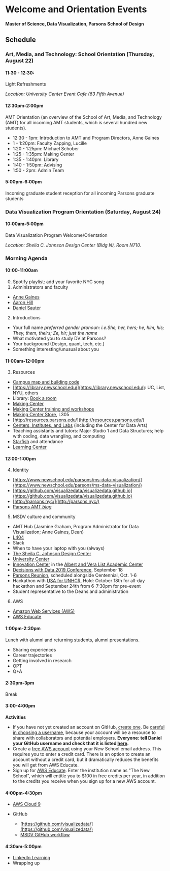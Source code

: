 # Welcome and Orientation Events

#### Master of Science, Data Visualization, Parsons School of Design

## Schedule

### Art, Media, and Technology: School Orientation (Thursday, August 22)

#### 11:30 - 12:30:
Light Refreshments

*Location: University Center Event Cafe (63 Fifth Avenue)*

#### 12:30pm-2:00pm

AMT Orientation (an overview of the School of Art, Media, and Technology (AMT) for all incoming AMT students, which is several hundred new students).

- 12:30 - 1pm: Introduction to AMT and Program Directors, Anne Gaines
- 1 - 1:20pm: Faculty Zapping, Lucille
- 1:20 - 1:25pm: Michael Schober
- 1:25 - 1:35pm: Making Center
- 1:35 - 1:40pm: Library
- 1:40 - 1:50pm: Advising
- 1:50 - 2pm: Admin Team

#### 5:00pm-6:00pm

Incoming graduate student reception for all incoming Parsons graduate students

### Data Visualization Program Orientation (Saturday, August 24)

#### 10:00am-5:00pm

Data Visualization Program Welcome/Orientation

*Location: Sheila C. Johnson Design Center (Bldg N), Room N710.*

### Morning Agenda

#### 10:00-11:00am
0. Spotify playlist: add your favorite NYC song
1. Administrators and faculty
  * [Anne Gaines](https://www.newschool.edu/parsons/faculty/anne-gaines/)
  * [Aaron Hill](https://www.newschool.edu/parsons/faculty/aaron-hill/)
  * [Daniel Sauter](https://www.newschool.edu/parsons/faculty/daniel-sauter/)
2. Introductions
  * Your full name *preferred gender pronoun: i.e.She, her, hers; he, him, his; They, them, theirs; Ze, hir; just the name*
  * What motivated you to study DV at Parsons?
  * Your background (Design, quant, tech, etc.)
  * Something interesting/unusual about you

#### 11:00am-12:00pm 
3. Resources
  * [Campus map and building code](https://www.newschool.edu/campus-community/campus-city-guide/map/)
  * [https://library.newschool.edu/](https://library.newschool.edu/): UC, List, NYU, others
  * Library: [Book a room](https://library.newschool.edu/)
  * [Making Center](https://www.newschool.edu/parsons/making-center/)
  * [Making Center training and workshops](http://resources.parsons.edu/training-workshops/)
  * [Making Center Store](https://github.com/visualizedata/orientation/blob/master/img/mc.JPG), L305
  * [http://resources.parsons.edu/](http://resources.parsons.edu/)
  * [Centers, Institutes, and Labs](https://www.newschool.edu/academics/research-centers-institutes-labs/) (including the Center for Data Arts)
  * Teaching assistants and tutors: Major Studio 1 and Data Structures; help with coding, data wrangling, and computing
  * [Starfish](https://www.newschool.edu/starfish/) and attendance
  * [Learning Center](https://www.newschool.edu/university-learning-center/)

#### 12:00-1:00pm 
4. Identity
  * [https://www.newschool.edu/parsons/ms-data-visualization/](https://www.newschool.edu/parsons/ms-data-visualization/)
  * [https://github.com/visualizedata/visualizedata.github.io](https://github.com/visualizedata/visualizedata.github.io)
  * [http://parsons.nyc/](http://parsons.nyc/)
  * [Parsons AMT *blog*](http://amt.parsons.edu/)
5. MSDV culture and community
  * AMT Hub (Jasmine Graham, Program Administrator for Data Visualization; Anne Gaines, Dean)
  * [L404](https://github.com/visualizedata/404)
  * Slack
  * When to have your laptop with you (always)
  * [The Sheila C. Johnson Design Center](https://www.newschool.edu/parsons/sheila-c-johnson-design-center-about/)
  * [University Center](https://www.newschool.edu/university-center/)
  * [Innovation Center](http://resources.parsons.edu/labs/innovation-center/) in the [Albert and Vera List Academic Center](https://www.newschool.edu/about/campus-information/campus-map/)
  * [Decisions with Data 2019 Conference](https://www.eventbrite.com/e/federal-reserve-bank-of-new-york-decisions-with-data-conference-tickets-69110083119?utm-medium=discovery&utm-campaign=social&utm-content=attendeeshare&aff=escb&utm-source=cp&utm-term=listing), September 18
  * [Parsons Reunion](https://www.newschool.edu/alumni/events/), scheduled alongside Centennial, Oct. 1-6
  * Hackathon with [USA for UNHCR](https://www.unrefugees.org), Hold: October 18th for all-day hackathon and September 24th from 6-7:30pm for pre-event
  * Student representative to the Deans and administration

6. AWS
  * [Amazon Web Services (AWS)](https://aws.amazon.com/)
  * [AWS Educate](https://aws.amazon.com/education/awseducate/)

#### 1:00pm-2:30pm 
Lunch with alumni and returning students, alumni presentations.
* Sharing experiences
* Career trajectories
* Getting involved in research
* OPT
* Q+A

#### 2:30pm-3pm
Break

#### 3:00-4:00pm
**Activities**

* If you have not yet created an account on GitHub, [create one](https://github.com/join). Be [careful in choosing a username](https://github.com/shithead), because your account will be a resource to share with collaborators and potential employers. **Everyone: tell Daniel your GitHub username and check that it is listed [here](https://github.com/orgs/visualizedata/people).**
* Create a [free AWS account](https://aws.amazon.com/free/) using your New School email address. This requires you to enter a credit card. There is an option to create an account without a credit card, but it dramatically reduces the benefits you will get from AWS Educate.
* Sign up for [AWS Educate](https://aws.amazon.com/education/awseducate/). Enter the institution name as "The New School", which will entitle you to $100 in free credits per year, in addition to the credits you receive when you sign up for a new AWS account.

#### 4:00pm-4:30pm 
* [AWS Cloud 9](https://aws.amazon.com/cloud9/)

* GitHub
  * [https://github.com/visualizedata/](https://github.com/visualizedata/)
  * [MSDV GitHub workflow](https://github.com/visualizedata/github-workflow)

#### 4:30am-5:00pm
* [LinkedIn Learning](https://login.libproxy.newschool.edu/login?url=https://www.linkedin.com/checkpoint/enterprise/login/75880858?application=learning)
* Wrapping up
